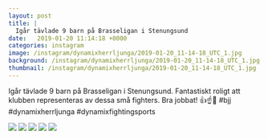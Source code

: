 ```yaml
---
layout: post
title: |
  Igår tävlade 9 barn på Brasseligan i Stenungsund
date:   2019-01-20 11:14:18 +0000
categories: instagram
image: /instagram/dynamixherrljunga/2019-01-20_11-14-18_UTC_1.jpg
background: /instagram/dynamixherrljunga/2019-01-20_11-14-18_UTC_1.jpg
thumbnail: /instagram/dynamixherrljunga/2019-01-20_11-14-18_UTC_1.jpg
---
```

Igår tävlade 9 barn på Brasseligan i Stenungsund. Fantastiskt roligt att klubben representeras av dessa små fighters. Bra jobbat! 👍☝️🤙 #bjj #dynamixherrljunga #dynamixfightingsports



<img src='/www-dynamix-herrljunga/instagram/dynamixherrljunga/2019-01-20_11-14-18_UTC_1.jpg' class='img-fluid' />


<img src='/www-dynamix-herrljunga/instagram/dynamixherrljunga/2019-01-20_11-14-18_UTC_2.jpg' class='img-fluid' />


<img src='/www-dynamix-herrljunga/instagram/dynamixherrljunga/2019-01-20_11-14-18_UTC_3.jpg' class='img-fluid' />


<img src='/www-dynamix-herrljunga/instagram/dynamixherrljunga/2019-01-20_11-14-18_UTC_4.jpg' class='img-fluid' />


<img src='/www-dynamix-herrljunga/instagram/dynamixherrljunga/2019-01-20_11-14-18_UTC_5.jpg' class='img-fluid' />
